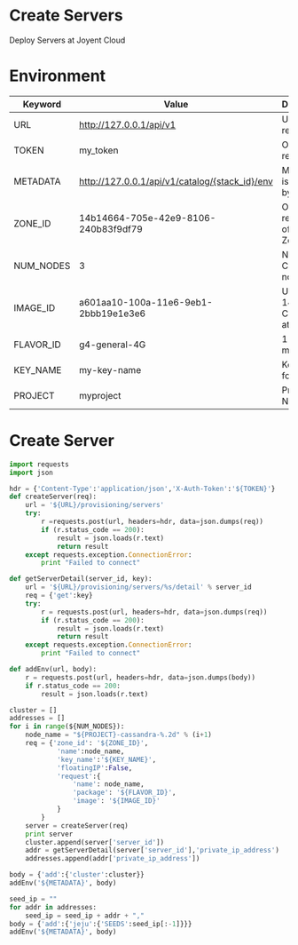 # Create Servers

Deploy Servers at Joyent Cloud

# Environment

Keyword | Value | Description
----    | ----  | ----
URL     | http://127.0.0.1/api/v1 | URL for request
TOKEN   | my_token                | Override real token
METADATA      | http://127.0.0.1/api/v1/catalog/{stack_id}/env  | METADATA is overrided by system
ZONE_ID | 14b14664-705e-42e9-8106-240b83f9df79  | Override real zone ID of Joyent Zone
NUM_NODES   | 3                   | Number of Cassandra nodes
IMAGE_ID   | a601aa10-100a-11e6-9eb1-2bbb19e1e3e6 | Ubuntu 14.04 Container at Joyent
FLAVOR_ID   | g4-general-4G     | 1 vcpu, 4G memory
KEY_NAME   | my-key-name     | Keyname for access
PROJECT | myproject           | Project Name

# Create Server

~~~python
import requests
import json

hdr = {'Content-Type':'application/json','X-Auth-Token':'${TOKEN}'}
def createServer(req):
    url = '${URL}/provisioning/servers'
    try:
        r =requests.post(url, headers=hdr, data=json.dumps(req))
        if (r.status_code == 200):
            result = json.loads(r.text)
            return result
    except requests.exception.ConnectionError:
        print "Failed to connect"

def getServerDetail(server_id, key):
    url = '${URL}/provisioning/servers/%s/detail' % server_id
    req = {'get':key}
    try:
        r = requests.post(url, headers=hdr, data=json.dumps(req))
        if (r.status_code == 200):
            result = json.loads(r.text)
            return result
    except requests.exception.ConnectionError:
        print "Failed to connect"

def addEnv(url, body):
    r = requests.post(url, headers=hdr, data=json.dumps(body))
    if r.status_code == 200:
        result = json.loads(r.text)

cluster = []
addresses = []
for i in range(${NUM_NODES}):
    node_name = "${PROJECT}-cassandra-%.2d" % (i+1)
    req = {'zone_id': '${ZONE_ID}',
            'name':node_name,
            'key_name':'${KEY_NAME}',
            'floatingIP':False,
            'request':{
                'name': node_name,
                'package': '${FLAVOR_ID}',
                'image': '${IMAGE_ID}'
            }
        }
    server = createServer(req)
    print server
    cluster.append(server['server_id'])
    addr = getServerDetail(server['server_id'],'private_ip_address')
    addresses.append(addr['private_ip_address'])

body = {'add':{'cluster':cluster}}
addEnv('${METADATA}', body)

seed_ip = ""
for addr in addresses:
    seed_ip = seed_ip + addr + ","
body = {'add':{'jeju':{'SEEDS':seed_ip[:-1]}}}
addEnv('${METADATA}', body)
~~~

